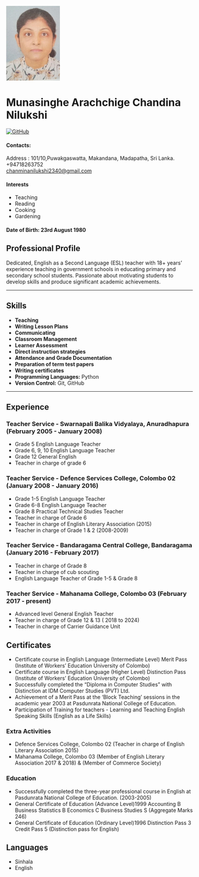 ![Profile Picture](https://github.com/ChandinaNilukshi1/My-Digital-CV/blob/main/Screenshot%202024-02-01%20224521.png)
# Munasinghe Arachchige Chandina Nilukshi

[![GitHub](https://img.shields.io/badge/GitHub-ChandinaNilukshi-black)](https://github.com/ChandinaNilukshi1/)

#### Contacts: 
Address :  101/10,Puwakgaswatta, Makandana, Madapatha, Sri Lanka. 
+94718263752  
chanminanilukshi2340@gmail.com 
 
#### Interests 
- Teaching 
- Reading  
- Cooking 
- Gardening 
#### Date of Birth: 23rd August 1980
 
## Professional Profile

Dedicated, English as a Second Language (ESL) teacher with 18+ years’ experience teaching in government schools in educating primary and secondary school students. Passionate about motivating students to develop skills and produce significant academic achievements.   
 
 

---

## Skills
- **Teaching**
- **Writing Lesson Plans**
- **Communicating**
- **Classroom Management**
- **Learner Assessment**
- **Direct instruction strategies**
- **Attendance and Grade Documentation**
- **Preparation of term test papers**
- **Writing certificates**   
- **Programming Languages:** Python
- **Version Control:** Git, GitHub

---

## Experience

### Teacher Service - Swarnapali Balika Vidyalaya, Anuradhapura (February 2005 - January 2008)

- Grade 5 English Language Teacher
- Grade 6, 9, 10 English Language Teacher
- Grade 12 General English
- Teacher in charge of grade 6
  
### Teacher Service - Defence Services College, Colombo 02 (January 2008 - January 2016)
- Grade 1-5 English Language Teacher
- Grade 6-8 English Language Teacher
- Grade 8 Practical Technical Studies Teacher
- Teacher in charge of Grade 6
- Teacher in charge of English Literary Association (2015)
- Teacher in charge of Grade 1 & 2 (2008-2009) 
 
 ### Teacher Service - Bandaragama Central College, Bandaragama (January 2016 - February 2017) 
- Teacher in charge of Grade 8
- Teacher in charge of cub scouting
- English Language Teacher of Grade 1-5 & Grade 8

 ### Teacher Service - Mahanama College, Colombo 03 (February 2017 - present)
- Advanced level General English Teacher
- Teacher in charge of Grade 12 & 13 ( 2018 to 2024)
- Teacher in charge of Carrier Guidance Unit
  
## Certificates  
- Certificate course in English Language (Intermediate Level) Merit Pass (Institute of Workers’ Education University of Colombo)
- Certificate course in English Language (Higher Level) Distinction Pass (Institute of Workers’ Education University of Colombo)
- Successfully completed the “Diploma in Computer Studies” with Distinction at IDM Computer Studies (PVT) Ltd.
- Achievement of a Merit Pass at the ‘Block Teaching’ sessions in the academic year 2003 at Pasdunrata National College of Education.
- Participation of Training for teachers - Learning and Teaching English Speaking Skills (English as a Life Skills)
  
### Extra Activities  
- Defence Services College, Colombo 02 (Teacher in charge of English Literary Association 2015)
- Mahanama College, Colombo 03 (Member of English Literary Association 2017 & 2018) & (Member of Commerce Society) 
 
### Education 
- Successfully completed the three-year professional course in English at Pasdunrata National College of Education. (2003-2005)
- General Certificate of Education (Advance Level)1999
      Accounting   B          Business Statistics B         Economics  C        Business Studies S    (Aggregate Marks 246) 
- General Certificate of Education (Ordinary Level)1996 Distinction Pass 3 Credit Pass 5 (Distinction pass for English) 

## Languages
- Sinhala 
- English 

